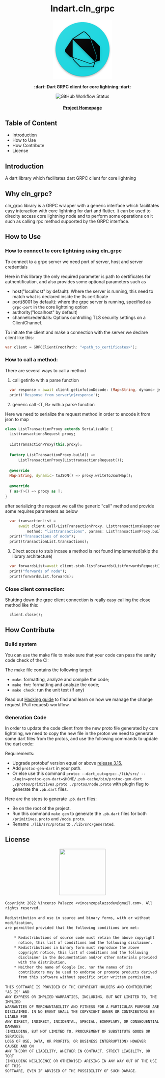 <div align="center">
  <h1>lndart.cln_grpc</h1>

  <img src="https://github.com/dart-lightning/icons/raw/main/main/res/mipmap-xxxhdpi/ic_launcher.png" />

  <p>
    <strong> :dart: Dart GRPC client for core lightning :dart: </strong>
  </p>

  <p>
   <img alt="GitHub Workflow Status" src="https://img.shields.io/github/workflow/status/dart-lightning/lndart.cln_grpc/cln_grpc%20dart%20code%20sanity%20check?style=flat-square">
  </p>

  <h4>
    <a href="https://github.com/dart-lightning">Project Homepage</a>
  </h4>
</div>

## Table of Content

- Introduction
- How to Use
- How Contribute
- License

## Introduction

A dart library which facilitates dart GRPC client for core lightning 

## Why cln_grpc?

cln_grpc library is a GRPC wrapper with a generic interface which facilitates easy interaction with core lightning for dart and flutter. It can be used to direclty access core lightning node and to perform some operations on it such as calling rpc method supported by the GRPC interface.  


## How to Use
### How to connect to core lightning using cln_grpc

To connect to a grpc server we need port of server, host and server credentials

Here in this library the only required parameter is path to certificates for authentification, and also provides some optional parameters such as 

- host("localhost" by default): Where the server is running, this need to match what is declared inside the tls certificate
- port(8001 by default): where the grpc server is running, specified as `grpc-port` in the core lightning option
- authority("localhost" by default)
- channelcredentials: Options controlling TLS security settings on a ClientChannel.


To initiate the client and make a connection with the server we declare client like this:
```dart
var client = GRPCClient(rootPath: "<path_to_certificates>");
```
### How to call a method:
There are several ways to call a method 
1. call getinfo with a parse function
```dart
  var response = await client.getinfo(onDecode: (Map<String, dynamc> json) => json);
  print('Response from server\n$response');
```
2. generic call <T, R> with a parse function

Here we need to serialize the request method in order to encode it from json to map
```dart
class ListTransactionProxy extends Serializable {
  ListtransactionsRequest proxy;

  ListTransactionProxy(this.proxy);

  factory ListTransactionProxy.build() =>
      ListTransactionProxy(ListtransactionsRequest());

  @override
  Map<String, dynamic> toJSON() => proxy.writeToJsonMap();

  @override
  T as<T>() => proxy as T;
}
```
after serializing the request we call the generic "call" method and provide some requires parameters as below
```dart
  var transactionList =
      await client.call<ListTransactionProxy, ListtransactionsResponse>(
          method: "listtransactions", params: ListTransactionProxy.build());
  print("Transactions of node");
  print(transactionList.transactions);
```

3. Direct acces to stub incase a method is not found implemented(skip the library architecture)
```dart
  var forwardsList=await client.stub.listForwards(ListforwardsRequest());
  print("forwards of node");
  print(forwardsList.forwards);
```
### Close client connection:
Shutting down the grpc client connection is really easy calling the close method like this:
```dart
  client.close();
```

## How Contribute

### Build system

You can use the make file to make sure that your code can pass the sanity code check of the CI:

The make file contains the following target:

- `make`: formatting, analyze and compile the code;
- `make fmt`: formatting and analyze the code;
- `make check`: run the unit test (if any)

Read out [Hacking guide](#TODO) to find and learn on how we manage the change request (Pull request) workflow.

### Generation Code

In order to update the code client from the new proto file generated by core lightning, we need to copy the new file in the proton we need to generate some dart files from the protos, and use the following commands to update the dart code:

Requirements:
- Upgrade protobuf version equal or above [release 3.15.](https://github.com/protocolbuffers/protobuf/releases/tag/v3.15.0)
- Add `protoc-gen-dart` in your path.
- Or else use this command `protoc --dart_out=grpc:./lib/src/ --plugin=protoc-gen-dart=$HOME/.pub-cache/bin/protoc-gen-dart ./protos/primitives.proto ./protos/node.proto` with plugin flag to generate the `.pb.dart` files.


Here are the steps to generate `.pb.dart` files:
- Be on the root of the project.
- Run this command `make gen` to generate the `.pb.dart` files for both `/primitives.proto` and `/node.proto`.
- Rename `./lib/src/protos` to `./lib/src/generated`.

## License

<div align="center">
  <img src="https://opensource.org/files/osi_keyhole_300X300_90ppi_0.png" width="150" height="150"/>
</div>

```
Copyright 2022 Vincenzo Palazzo <vincenzopalazzodev@gmail.com>. All rights reserved.

Redistribution and use in source and binary forms, with or without modification,
are permitted provided that the following conditions are met:

    * Redistributions of source code must retain the above copyright
      notice, this list of conditions and the following disclaimer.
    * Redistributions in binary form must reproduce the above
      copyright notice, this list of conditions and the following
      disclaimer in the documentation and/or other materials provided
      with the distribution.
    * Neither the name of Google Inc. nor the names of its
      contributors may be used to endorse or promote products derived
      from this software without specific prior written permission.

THIS SOFTWARE IS PROVIDED BY THE COPYRIGHT HOLDERS AND CONTRIBUTORS "AS IS" AND
ANY EXPRESS OR IMPLIED WARRANTIES, INCLUDING, BUT NOT LIMITED TO, THE IMPLIED
WARRANTIES OF MERCHANTABILITY AND FITNESS FOR A PARTICULAR PURPOSE ARE
DISCLAIMED. IN NO EVENT SHALL THE COPYRIGHT OWNER OR CONTRIBUTORS BE LIABLE FOR
ANY DIRECT, INDIRECT, INCIDENTAL, SPECIAL, EXEMPLARY, OR CONSEQUENTIAL DAMAGES
(INCLUDING, BUT NOT LIMITED TO, PROCUREMENT OF SUBSTITUTE GOODS OR SERVICES;
LOSS OF USE, DATA, OR PROFITS; OR BUSINESS INTERRUPTION) HOWEVER CAUSED AND ON
ANY THEORY OF LIABILITY, WHETHER IN CONTRACT, STRICT LIABILITY, OR TORT
(INCLUDING NEGLIGENCE OR OTHERWISE) ARISING IN ANY WAY OUT OF THE USE OF THIS
SOFTWARE, EVEN IF ADVISED OF THE POSSIBILITY OF SUCH DAMAGE.
